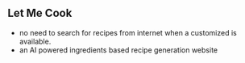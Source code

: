 ## Let Me Cook

- no need to search for recipes from internet when a customized is available.
- an AI powered ingredients based recipe generation website
